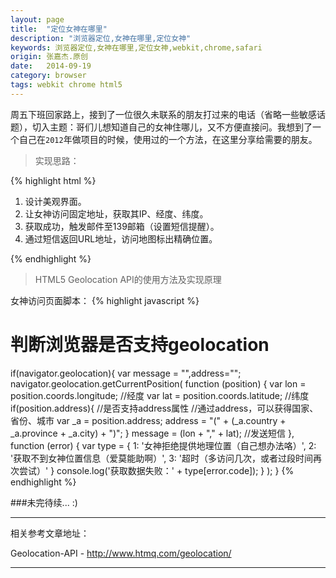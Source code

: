 ```yaml
---
layout: page
title:  "定位女神在哪里"
description: "浏览器定位,女神在哪里,定位女神"
keywords: 浏览器定位,女神在哪里,定位女神,webkit,chrome,safari
origin: 张嘉杰.原创
date:   2014-09-19
category: browser
tags: webkit chrome html5
---
```

周五下班回家路上，接到了一位很久未联系的朋友打过来的电话（省略一些敏感话题），切入主题：哥们儿想知道自己的女神住哪儿，又不方便直接问。我想到了一个自己在`2012`年做项目的时候，使用过的一个方法，在这里分享给需要的朋友。
<!--more-->

> 实现思路： 

{% highlight html %}

1. 设计美观界面。  
2. 让女神访问固定地址，获取其IP、经度、纬度。  
2. 获取成功，触发邮件至139邮箱（设置短信提醒）。  
3. 通过短信返回URL地址，访问地图标出精确位置。

{% endhighlight %}

> HTML5 Geolocation API的使用方法及实现原理

女神访问页面脚本：
{% highlight javascript %}

# 判断浏览器是否支持geolocation
if(navigator.geolocation){
	var message = "",address="";
	navigator.geolocation.getCurrentPosition(
		function (position) {
			var lon = position.coords.longitude; //经度
			var lat = position.coords.latitude; //纬度
			if(position.address){ //是否支持address属性
				//通过address，可以获得国家、省份、城市
				var _a = position.address;
				address =  "(" + (_a.country + _a.province + _a.city) + ")";
			}
			message = (lon + "," + lat);
			//发送短信
		}, 
		function (error) {
			var type = {
				1: '女神拒绝提供地理位置（自己想办法咯）',
				2: '获取不到女神位置信息（爱莫能助啊）',
				3: '超时（多访问几次，或者过段时间再次尝试）'
			}
			console.log('获取数据失败：' + type[error.code]);
		}
	);
}
{% endhighlight %}

###未完待续... :)

-----------------------

相关参考文章地址：

Geolocation-API - <http://www.htmq.com/geolocation/>  

-----------------------
